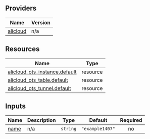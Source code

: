 <!-- BEGIN_TF_DOCS -->
## Providers

| Name | Version |
|------|---------|
| <a name="provider_alicloud"></a> [alicloud](#provider\_alicloud) | n/a |

## Resources

| Name | Type |
|------|------|
| [alicloud_ots_instance.default](https://registry.terraform.io/providers/hashicorp/alicloud/latest/docs/resources/ots_instance) | resource |
| [alicloud_ots_table.default](https://registry.terraform.io/providers/hashicorp/alicloud/latest/docs/resources/ots_table) | resource |
| [alicloud_ots_tunnel.default](https://registry.terraform.io/providers/hashicorp/alicloud/latest/docs/resources/ots_tunnel) | resource |

## Inputs

| Name | Description | Type | Default | Required |
|------|-------------|------|---------|:--------:|
| <a name="input_name"></a> [name](#input\_name) | n/a | `string` | `"example1407"` | no |
<!-- END_TF_DOCS -->    